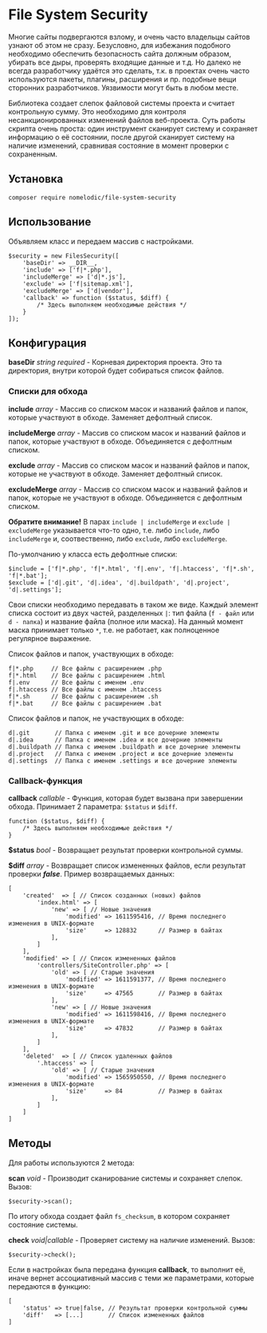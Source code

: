 # File System Security

Многие сайты подвергаются взлому, и очень часто владельцы сайтов узнают об этом не сразу. Безусловно, для избежания подобного необходимо обеспечить безопасность сайта должным образом, убирать все дыры, проверять входящие данные и т.д. Но далеко не всегда разработчику удаётся это сделать, т.к. в проектах очень часто используются пакеты, плагины, расширения и пр. подобные вещи сторонних разработчиков. Уязвимости могут быть в любом месте.

Библиотека создает слепок файловой системы проекта и считает контрольную сумму. Это необходимо для контроля несанкционированных изменений файлов веб-проекта. Суть работы скрипта очень проста: один инструмент сканирует систему и сохраняет информацию о её состоянии, после другой сканирует систему на наличие изменений, сравнивая состояние в момент проверки с сохраненным.

## Установка

```
composer require nomelodic/file-system-security
```

## Использование

Объявляем класс и передаем массив с настройками.
```
$security = new FilesSecurity([
    'baseDir' => __DIR__,
    'include' => ['f|*.php'],
    'includeMerge' => ['d|*.js'],
    'exclude' => ['f|sitemap.xml'],
    'excludeMerge' => ['d|vendor'],
    'callback' => function ($status, $diff) {
        /* Здесь выполняем необходимые действия */
    }
]);
```
## Конфигурация

**baseDir** *string* *required* - Корневая директория проекта. Это та директория, внутри которой будет собираться список файлов.

### Списки для обхода

**include** *array* - Массив со списком масок и названий файлов и папок, которые участвуют в обходе. Заменяет дефолтный список.

**includeMerge** *array* - Массив со списком масок и названий файлов и папок, которые участвуют в обходе. Объединяется с дефолтным списком.

**exclude** *array* - Массив со списком масок и названий файлов и папок, которые не участвуют в обходе. Заменяет дефолтный список.

**excludeMerge** *array* - Массив со списком масок и названий файлов и папок, которые не участвуют в обходе. Объединяется с дефолтным списком.

**Обратите внимание!** В парах `include | includeMerge` и `exclude | excludeMerge` указывается что-то одно, т.е. либо `include`, либо `includeMerge` и, соотвественно, либо `exclude`, либо `excludeMerge`.

По-умолчанию у класса есть дефолтные списки:
```
$include = ['f|*.php', 'f|*.html', 'f|.env', 'f|.htaccess', 'f|*.sh', 'f|*.bat'];
$exclude = ['d|.git', 'd|.idea', 'd|.buildpath', 'd|.project', 'd|.settings'];
```

Свои списки необходимо передавать в таком же виде. Каждый элемент списка состоит из двух частей, разделенных `|`: тип файла (`f - файл` или `d - папка`) и название файла (полное или маска). На данный момент маска принимает только `*`, т.е. не работает, как полноценное регулярное выражение.

Список файлов и папок, участвующих в обходе:
```
f|*.php     // Все файлы с расширением .php
f|*.html    // Все файлы с расширением .html
f|.env      // Все файлы с именем .env
f|.htaccess // Все файлы с именем .htaccess
f|*.sh      // Все файлы с расширением .sh
f|*.bat     // Все файлы с расширением .bat
```

Список файлов и папок, не участвующих в обходе:
```
d|.git       // Папка с именем .git и все дочерние элементы
d|.idea      // Папка с именем .idea и все дочерние элементы
d|.buildpath // Папка с именем .buildpath и все дочерние элементы
d|.project   // Папка с именем .project и все дочерние элементы
d|.settings  // Папка с именем .settings и все дочерние элементы
```

### Callback-функция

**callback** *callable* - Функция, которая будет вызвана при завершении обхода. Принимает 2 параметра: `$status` и `$diff`.
```
function ($status, $diff) {
    /* Здесь выполняем необходимые действия */
}
```

**$status** *bool* - Возвращает результат проверки контрольной суммы.

**$diff** *array* - Возвращает список измененных файлов, если результат проверки ***false***. Пример возвращаемых данных:
```
[
    'created'  => [ // Список созданных (новых) файлов
        'index.html' => [
            'new' => [ // Новые значения
                'modified' => 1611595416, // Время последнего изменения в UNIX-формате
                'size'     => 128832      // Размер в байтах
            ],
        ]
    ],
    'modified' => [ // Список измененных файлов
        'controllers/SiteController.php' => [
            'old' => [ // Старые значения
                'modified' => 1611591377, // Время последнего изменения в UNIX-формате
                'size'     => 47565       // Размер в байтах
            ],
            'new' => [ // Новые значения
                'modified' => 1611598416, // Время последнего изменения в UNIX-формате
                'size'     => 47832       // Размер в байтах
            ],
        ]
    ],
    'deleted'  => [ // Список удаленных файлов
        '.htaccess' => [
            'old' => [ // Старые значения
                'modified' => 1565950550, // Время последнего изменения в UNIX-формате
                'size'     => 84          // Размер в байтах
            ],
        ]
    ]
]
```

## Методы

Для работы используются 2 метода:

**scan** *void* - Производит сканирование системы и сохраняет слепок. Вызов:

```
$security->scan();
```
По итогу обхода создает файл `fs_checksum`, в котором сохраняет состояние системы.

**check** *void|callable* - Проверяет систему на наличие изменений. Вызов:
```
$security->check();
```
Если в настройках была передана функция **callback**, то выполнит её, иначе вернет ассоциативный массив с теми же параметрами, которые передаются в функцию:
```
[
    'status' => true|false, // Результат проверки контрольной суммы
    'diff'   => [...]       // Список измененных файлов
]
```